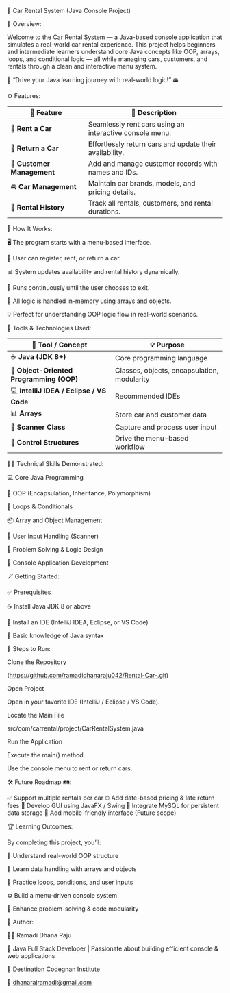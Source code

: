 🚗 Car Rental System (Java Console Project)

🌟 Overview:

Welcome to the Car Rental System — a Java-based console application that simulates a real-world car rental experience.
This project helps beginners and intermediate learners understand core Java concepts like OOP, arrays, loops, and conditional logic — all while managing cars, customers, and rentals through a clean and interactive menu system.

💬 “Drive your Java learning journey with real-world logic!” 🚘

⚙️ Features:

| 🚗 Feature                 | 🧩 Description                                          |
| -------------------------- | ------------------------------------------------------- |
| 🚀 **Rent a Car**          | Seamlessly rent cars using an interactive console menu. |
| 🔁 **Return a Car**        | Effortlessly return cars and update their availability. |
| 👥 **Customer Management** | Add and manage customer records with names and IDs.     |
| 🚘 **Car Management**      | Maintain car brands, models, and pricing details.       |
| 📝 **Rental History**      | Track all rentals, customers, and rental durations.     |

🧠 How It Works:

🖥️ The program starts with a menu-based interface.

👤 User can register, rent, or return a car.

📊 System updates availability and rental history dynamically.

🔁 Runs continuously until the user chooses to exit.

🧮 All logic is handled in-memory using arrays and objects.

💡 Perfect for understanding OOP logic flow in real-world scenarios.

🧰 Tools & Technologies Used:

| 🔧 Tool / Concept                        | 💡 Purpose                                  |
| ---------------------------------------- | ------------------------------------------- |
| ☕ **Java (JDK 8+)**                      | Core programming language                   |
| 🧱 **Object-Oriented Programming (OOP)** | Classes, objects, encapsulation, modularity |
| 💻 **IntelliJ IDEA / Eclipse / VS Code** | Recommended IDEs                            |
| 📊 **Arrays**                            | Store car and customer data                 |
| 🧮 **Scanner Class**                     | Capture and process user input              |
| 🔁 **Control Structures**                | Drive the menu-based workflow               |

🧑‍💻 Technical Skills Demonstrated:

💻 Core Java Programming

🧩 OOP (Encapsulation, Inheritance, Polymorphism)

🔁 Loops & Conditionals

📦 Array and Object Management

🧮 User Input Handling (Scanner)

🧠 Problem Solving & Logic Design

🧰 Console Application Development

🪄 Getting Started:

✅ Prerequisites

☕ Install Java JDK 8 or above

🧩 Install an IDE (IntelliJ IDEA, Eclipse, or VS Code)

📘 Basic knowledge of Java syntax

🚀 Steps to Run:

Clone the Repository

(https://github.com/ramadidhanaraju042/Rental-Car-.git)


Open Project

Open in your favorite IDE (IntelliJ / Eclipse / VS Code).

Locate the Main File

src/com/carrental/project/CarRentalSystem.java


Run the Application

Execute the main() method.

Use the console menu to rent or return cars.

🛠️ Future Roadmap 🛤️:

✅ Support multiple rentals per car
⏰ Add date-based pricing & late return fees
🎨 Develop GUI using JavaFX / Swing
💾 Integrate MySQL for persistent data storage
📱 Add mobile-friendly interface (Future scope)

🏆 Learning Outcomes:

By completing this project, you’ll:

🧠 Understand real-world OOP structure

🧩 Learn data handling with arrays and objects

🔁 Practice loops, conditions, and user inputs

⚙️ Build a menu-driven console system

💪 Enhance problem-solving & code modularity

📜 Author:

👨‍💻 Ramadi Dhana Raju

💼 Java Full Stack Developer | Passionate about building efficient console & web applications

📍 Destination Codegnan Institute

📧 dhanarajramadi@gmail.com
